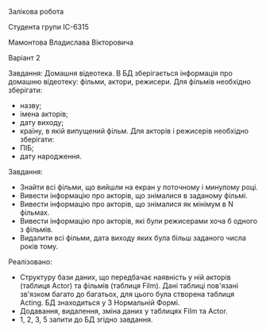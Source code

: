 Залікова робота

Студента групи ІС-6315

Мамонтова Владислава Вікторовича

Варіант 2

Завдання: 
Домашня відеотека. В БД зберігається інформація про домашню відеотеку: фільми, актори, режисери.
Для фільмів необхідно зберігати:
-	назву;
-	імена акторів;
-	дату виходу;
-	країну, в якій випущений фільм.
Для акторів і режисерів необхідно зберігати:
-	ПІБ;
-	дату народження.

Завдання:
-	Знайти всі фільми, що вийшли на екран у поточному і минулому році.
-	Вивести інформацію про акторів, що знімалися в заданому фільмі.
-	Вивести інформацію про акторів, що знімалися як мінімум в N фільмах.
-	Вивести інформацію про акторів, які були режисерами хоча б одного з фільмів.
-	Видалити всі фільми, дата виходу яких була більш заданого числа років тому.


Реалізовано:

- Структуру бази даних, що передбачає наявність у ній акторів (таблиця Actor) та фільмів (таблиця Film). Дані таблиці пов'язані зв'язком багато до багатьох, для цього була створена таблиця Acting. БД знаходиться у 3 Нормальній Формі.
- Додавання, видалення, зміна даних у таблицях Film та Actor.
- 1, 2, 3, 5 запити до БД згідно завдання.
